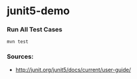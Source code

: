 # junit5-demo

### Run All Test Cases

```
mvn test

```

### Sources:

 - http://junit.org/junit5/docs/current/user-guide/
